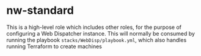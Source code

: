 # nw-standard

This is a high-level role which includes other roles, for the purpose of configuring a Web Dispatcher instance. This will normally be consumed by running the playbook `stacks/WebDisp/playbook.yml`, which also handles running Terraform to create machines
